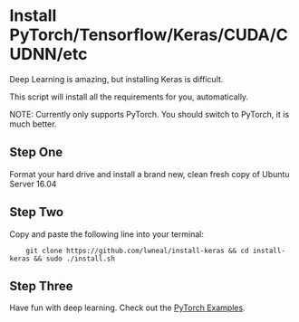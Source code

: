 # Install PyTorch/Tensorflow/Keras/CUDA/CUDNN/etc

Deep Learning is amazing, but installing Keras is difficult.

This script will install all the requirements for you, automatically.

NOTE: Currently only supports PyTorch. You should switch to PyTorch, it is much better.


## Step One
Format your hard drive and install a brand new, clean fresh copy of Ubuntu Server 16.04


## Step Two

Copy and paste the following line into your terminal:

````
	git clone https://github.com/lwneal/install-keras && cd install-keras && sudo ./install.sh
````


## Step Three

Have fun with deep learning. Check out the [PyTorch Examples](https://github.com/pytorch/examples).
